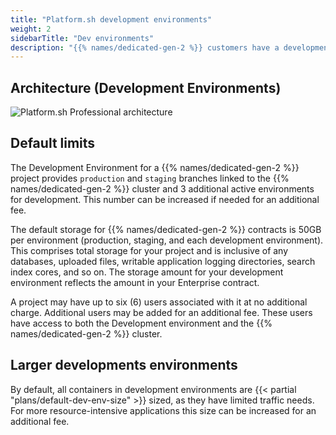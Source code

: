 ```yaml
---
title: "Platform.sh development environments"
weight: 2
sidebarTitle: "Dev environments"
description: "{{% names/dedicated-gen-2 %}} customers have a development environment for their project that consists of a Platform.sh Grid project, typically provisioned by the Platform.sh team to reflect the amount of storage in your contract. This environment provides you with all the DevOps, Continuous Integration, Continuous Deployment, and other workflow tooling of the professional product, but segregates the performance impacts from your production hardware."
---
```


## Architecture (Development Environments)

![Platform.sh Professional architecture](/images/dedicated/PS-Arch-NoHA.svg "0.6")

## Default limits

The Development Environment for a {{% names/dedicated-gen-2 %}} project provides `production` and `staging` branches linked to the {{% names/dedicated-gen-2 %}} cluster
and 3 additional active environments for development.
This number can be increased if needed for an additional fee.

The default storage for {{% names/dedicated-gen-2 %}} contracts is 50GB per environment (production, staging, and each development environment).
This comprises total storage for your project and is inclusive of any databases, uploaded files,
writable application logging directories, search index cores, and so on.
The storage amount for your development environment reflects the amount in your Enterprise contract.

A project may have up to six (6) users associated with it at no additional charge.
Additional users may be added for an additional fee.
These users have access to both the Development environment and the {{% names/dedicated-gen-2 %}} cluster.

## Larger developments environments

By default, all containers in development environments are {{< partial "plans/default-dev-env-size" >}} sized, as they have limited traffic needs.
For more resource-intensive applications this size can be increased for an additional fee.
